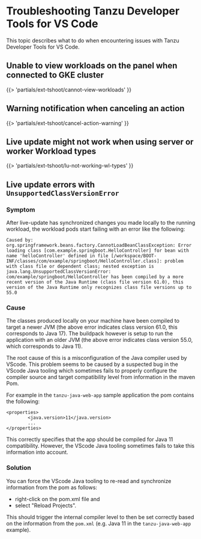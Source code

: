 # Troubleshooting Tanzu Developer Tools for VS Code

This topic describes what to do when encountering issues with Tanzu Developer Tools for VS Code.

## <a id='cannot-view-workloads'></a> Unable to view workloads on the panel when connected to GKE cluster

{{> 'partials/ext-tshoot/cannot-view-workloads' }}

## <a id='cancel-action-warning'></a> Warning notification when canceling an action

{{> 'partials/ext-tshoot/cancel-action-warning' }}

## <a id='lu-not-working-wl-types'></a> Live update might not work when using server or worker Workload types

{{> 'partials/ext-tshoot/lu-not-working-wl-types' }}

## <a id='lu-not-working-classversion'></a> Live update errors with `UnsupportedClassVersionError`

### Symptom

After live-update has synchronized changes you made locally to the running workload, the workload pods
start failing with an error like the following:

```
Caused by: org.springframework.beans.factory.CannotLoadBeanClassException: Error loading class [com.example.springboot.HelloController] for bean with name 'helloController' defined in file [/workspace/BOOT-INF/classes/com/example/springboot/HelloController.class]: problem with class file or dependent class; nested exception is java.lang.UnsupportedClassVersionError: com/example/springboot/HelloController has been compiled by a more recent version of the Java Runtime (class file version 61.0), this version of the Java Runtime only recognizes class file versions up to 55.0
```

### Cause

The classes produced locally on your machine have been compiled to target a newer JVM (the above error indicates class version 61.0, this corresponds to Java 17). The buildpack however is setup to run the 
application with an older JVM (the above error indicates class version 55.0, which corresponds to Java 11).

The root cause of this is a misconfiguration of the Java compiler used by VScode. This problem seems to
be caused by a suspected bug in the VScode Java tooling which sometimes fails to properly configure 
the compiler source and target compatibility level from information in the maven Pom.

For example in the `tanzu-java-web-app` sample application the pom contains the following:

```
<properties>
		<java.version>11</java.version>
        ...
</properties>
```

This correctly specifies that the app should be compiled for Java 11 compatibility. However, the
VScode Java tooling sometimes fails to take this information into account.

### Solution

You can force the VScode Java tooling to re-read and synchronize information from the pom as follows:

- right-click on the pom.xml file and 
- select "Reload Projects". 

This should trigger the internal compiler level to then be set correctly based
on the information from the `pom.xml` (e.g. Java 11 in the `tanzu-java-web-app` example).